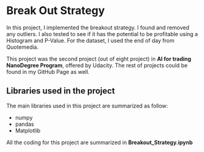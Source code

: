# Break Out Strategy

In this project, I implemented the breakout strategy. I found and removed any outliers. I also tested to see if it has the potential to be profitable using a Histogram and P-Value. For the dataset, I used the end of day from Quotemedia.

This project was the second project (out of eight project) in **AI for trading NanoDegree Program**, offered by Udacity. The rest of projects could be found in my GitHub Page as well.

## Libraries used in the project
The main libraries used in this project are summarized as follow:
- numpy
- pandas
- Matplotlib

All the coding for this project are summarized in **Breakout_Strategy.ipynb**
